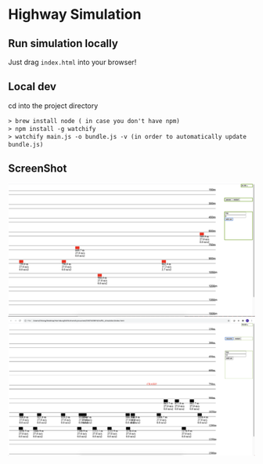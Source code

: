 Highway Simulation
===
Run simulation locally
---
Just drag `index.html` into your browser!

Local dev
---
cd into the project directory
```
> brew install node ( in case you don't have npm)
> npm install -g watchify
> watchify main.js -o bundle.js -v (in order to automatically update bundle.js)
```

ScreenShot
---
![screenshot1](./screenshots/image1.png "cars on the highway")
![screenshot2](./screenshots/image2.png "crash!")